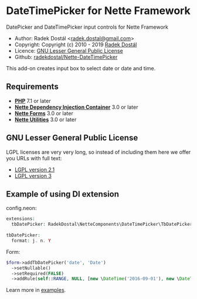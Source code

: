 ﻿# DateTimePicker for Nette Framework

DatePicker and DateTimePicker input controls for Nette Framework

- Author: Radek Dostál &lt;radek.dostal@gmail.com&gt;
- Copyright: Copyright (c) 2010 - 2019 [Radek Dostál](https://www.radekdostal.cz)
- Licence: [GNU Lesser General Public License](https://www.gnu.org/licenses/)
- Github: [radekdostal/Nette-DateTimePicker](https://github.com/radekdostal/Nette-DateTimePicker)

This add-on creates input box to select date or date and time.

## Requirements

- **[PHP](https://php.net)** 7.1 or later
- **[Nette Dependency Injection Container](https://github.com/nette/di)** 3.0 or later
- **[Nette Forms](https://github.com/nette/forms)** 3.0 or later
- **[Nette Utilities](https://github.com/nette/utils)** 3.0 or later

## GNU Lesser General Public License

LGPL licenses are very very long, so instead of including them here we offer you URLs with full text:

- [LGPL version 2.1](https://www.gnu.org/licenses/lgpl-2.1.html)
- [LGPL version 3](https://www.gnu.org/licenses/lgpl-3.0.html)

## Example of using DI extension

config.neon:

```php
extensions:
  tbDatePicker: RadekDostal\NetteComponents\DateTimePicker\TbDatePicker\DI\TbDatePickerExtension
 
tbDatePicker:
  format: j. n. Y
```

Form:

```php
$form->addTbDatePicker('date', 'Date')
  ->setNullable()
  ->setRequired(FALSE)
  ->addRule(self::RANGE, NULL, [new \DateTime('2016-09-01'), new \DateTime('2016-09-15')]);
```

Learn more in [examples](https://github.com/radekdostal/Nette-DateTimePicker/tree/master/examples).
